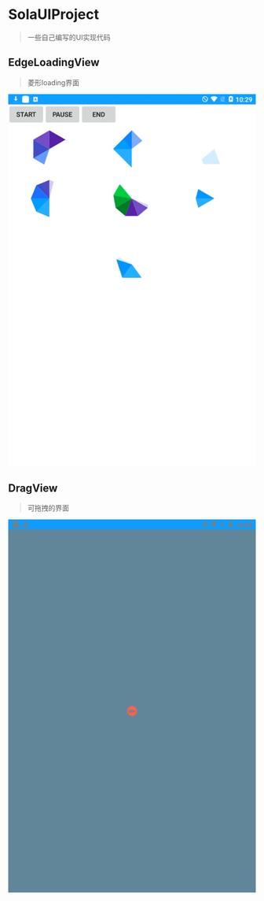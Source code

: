 # SolaUIProject
> 一些自己编写的UI实现代码



## EdgeLoadingView
> 菱形loading界面

![image](/screenshot/20160908102923.gif)


## DragView
> 可拖拽的界面

![image](/screenshot/20160908104918.gif)

